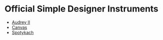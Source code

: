 # Official Simple Designer Instruments

- [Audrey II](https://synthux.webflow.io/simple/audrey-ii)
- [Canvas](https://synthux.webflow.io/simple/canvas)
- [Spotykach](https://synthux.webflow.io/simple/spotykach)
